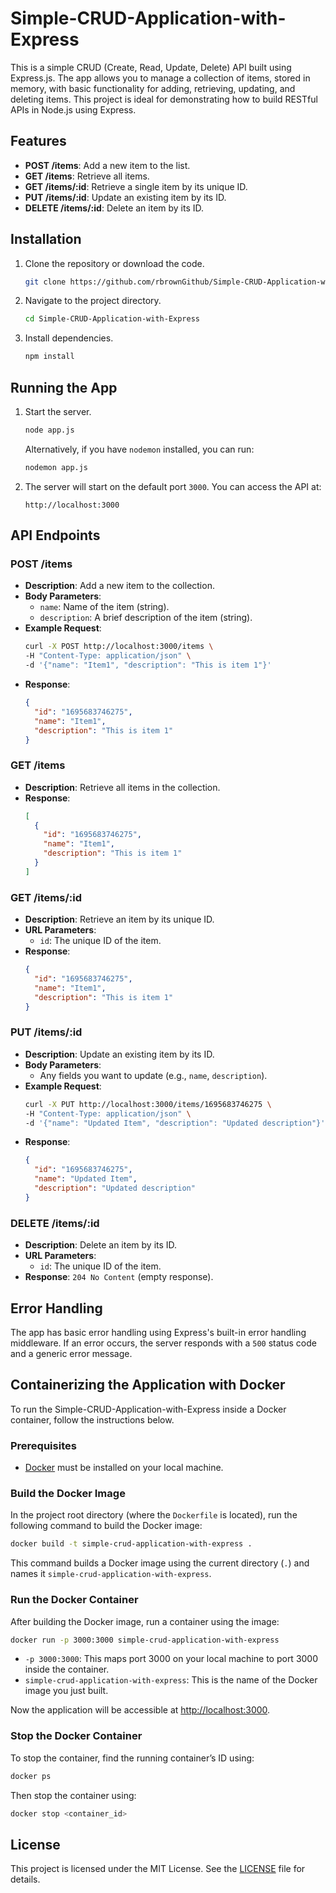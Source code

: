 # Simple-CRUD-Application-with-Express

This is a simple CRUD (Create, Read, Update, Delete) API built using Express.js. The app allows you to manage a collection of items, stored in memory, with basic functionality for adding, retrieving, updating, and deleting items. This project is ideal for demonstrating how to build RESTful APIs in Node.js using Express.

## Features

- **POST /items**: Add a new item to the list.
- **GET /items**: Retrieve all items.
- **GET /items/:id**: Retrieve a single item by its unique ID.
- **PUT /items/:id**: Update an existing item by its ID.
- **DELETE /items/:id**: Delete an item by its ID.

## Installation

1. Clone the repository or download the code.
   ```bash
   git clone https://github.com/rbrownGithub/Simple-CRUD-Application-with-Express.git
   ```
2. Navigate to the project directory.
   ```bash
   cd Simple-CRUD-Application-with-Express
   ```
3. Install dependencies.
   ```bash
   npm install
   ```

## Running the App

1. Start the server.

   ```bash
   node app.js
   ```

   Alternatively, if you have `nodemon` installed, you can run:

   ```bash
   nodemon app.js
   ```

2. The server will start on the default port `3000`. You can access the API at:
   ```
   http://localhost:3000
   ```

## API Endpoints

### POST /items

- **Description**: Add a new item to the collection.
- **Body Parameters**:
  - `name`: Name of the item (string).
  - `description`: A brief description of the item (string).
- **Example Request**:
  ```bash
  curl -X POST http://localhost:3000/items \
  -H "Content-Type: application/json" \
  -d '{"name": "Item1", "description": "This is item 1"}'
  ```
- **Response**:
  ```json
  {
    "id": "1695683746275",
    "name": "Item1",
    "description": "This is item 1"
  }
  ```

### GET /items

- **Description**: Retrieve all items in the collection.
- **Response**:
  ```json
  [
    {
      "id": "1695683746275",
      "name": "Item1",
      "description": "This is item 1"
    }
  ]
  ```

### GET /items/:id

- **Description**: Retrieve an item by its unique ID.
- **URL Parameters**:
  - `id`: The unique ID of the item.
- **Response**:
  ```json
  {
    "id": "1695683746275",
    "name": "Item1",
    "description": "This is item 1"
  }
  ```

### PUT /items/:id

- **Description**: Update an existing item by its ID.
- **Body Parameters**:
  - Any fields you want to update (e.g., `name`, `description`).
- **Example Request**:
  ```bash
  curl -X PUT http://localhost:3000/items/1695683746275 \
  -H "Content-Type: application/json" \
  -d '{"name": "Updated Item", "description": "Updated description"}'
  ```
- **Response**:
  ```json
  {
    "id": "1695683746275",
    "name": "Updated Item",
    "description": "Updated description"
  }
  ```

### DELETE /items/:id

- **Description**: Delete an item by its ID.
- **URL Parameters**:
  - `id`: The unique ID of the item.
- **Response**: `204 No Content` (empty response).

## Error Handling

The app has basic error handling using Express's built-in error handling middleware. If an error occurs, the server responds with a `500` status code and a generic error message.

## Containerizing the Application with Docker

To run the Simple-CRUD-Application-with-Express inside a Docker container, follow the instructions below.

### Prerequisites

- [Docker](https://www.docker.com/get-started) must be installed on your local machine.

### Build the Docker Image

In the project root directory (where the `Dockerfile` is located), run the following command to build the Docker image:

```bash
docker build -t simple-crud-application-with-express .
```

This command builds a Docker image using the current directory (`.`) and names it `simple-crud-application-with-express`.

### Run the Docker Container

After building the Docker image, run a container using the image:

```bash
docker run -p 3000:3000 simple-crud-application-with-express
```

- `-p 3000:3000`: This maps port 3000 on your local machine to port 3000 inside the container.
- `simple-crud-application-with-express`: This is the name of the Docker image you just built.

Now the application will be accessible at [http://localhost:3000](http://localhost:3000).

### Stop the Docker Container

To stop the container, find the running container’s ID using:

```bash
docker ps
```

Then stop the container using:

```bash
docker stop <container_id>
```

## License

This project is licensed under the MIT License. See the [LICENSE](LICENSE) file for details.


